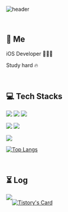 ![header](https://capsule-render.vercel.app/api?type=rounded&color=CDE4AD&height=150&section=header&text=Seungyeon%20Kim&fontSize=50&animation=fadeIn)

<br>

## 👋 Me

iOS Developer 👩🏻‍💻

Study hard 🔥


<br>

## 💻 Tech Stacks
<img src= "https://img.shields.io/badge/iOS-000000?style=flat-square&logo=ios&logoColor=white"/> <img src= "https://img.shields.io/badge/Swift-FA7343?style=flat-square&logo=swift&logoColor=white"/> <img src="https://img.shields.io/badge/UIKit-2396F3?style=flat-square&logo=UIKit&logoColor=white"/> 

<img src="https://img.shields.io/badge/MVC-68BC71?style=flat-square&logoColor=white"/> <img src="https://img.shields.io/badge/MVVM-83B81A?style=flat-square&logoColor=white"/> 

<img src= "https://img.shields.io/badge/ReactiveX-B7178C?style=flat-square&logo=ReactiveX&logoColor=white"/>

<br>

[![Top Langs](https://github-readme-stats.vercel.app/api/top-langs/?username=989ksy&layout=compact)](https://github.com/989ksy/github-readme-stats)

<br>

## ⏳ Log 
<div style="display:flex; flex-direction:row;">
    <a href="https://calliek.tistory.com/">
        <img src="https://img.shields.io/badge/Tistory-000000?style=for-the-badge&logo=Tistory&logoColor=white"> 
    </a>
  
###
  
  [![Tistory's Card](https://github-readme-tistory-card.vercel.app/api?name=callieK&theme=default)](https://callieK.tistory.com)






<!--
**989ksy/989ksy** is a ✨ _special_ ✨ repository because its `README.md` (this file) appears on your GitHub profile.

Here are some ideas to get you started:

- 🔭 I’m currently working on ...
- 🌱 I’m currently learning ...
- 👯 I’m looking to collaborate on ...
- 🤔 I’m looking for help with ...
- 💬 Ask me about ...
- 📫 How to reach me: ...
- 😄 Pronouns: ...
- ⚡ Fun fact: ...
-->
